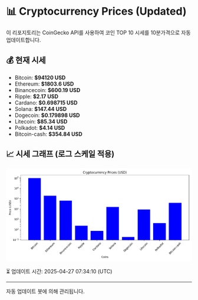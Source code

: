 
# 📊 Cryptocurrency Prices (Updated)

이 리포지토리는 CoinGecko API를 사용하여 코인 TOP 10 시세를 10분가격으로 자동 업데이트합니다.

## 💰 현재 시세
- Bitcoin: **$94120 USD**
- Ethereum: **$1803.6 USD**
- Binancecoin: **$600.19 USD**
- Ripple: **$2.17 USD**
- Cardano: **$0.698715 USD**
- Solana: **$147.44 USD**
- Dogecoin: **$0.179898 USD**
- Litecoin: **$85.34 USD**
- Polkadot: **$4.14 USD**
- Bitcoin-cash: **$354.84 USD**

## 📈 시세 그래프 (로그 스케일 적용)
![Crypto Prices](crypto_prices.png)

⏳ 업데이트 시간: 2025-04-27 07:34:10 (UTC)

---
자동 업데이트 봇에 의해 관리됩니다.
